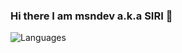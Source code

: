 ### Hi there I am msndev a.k.a SIRI 👋

![Languages](https://github-readme-stats.vercel.app/api/top-langs/?username=msndev&theme=tokyonight)

<!--
**msndev/msndev** is a ✨ _special_ ✨ repository because its `README.md` (this file) appears on your GitHub profile.

Here are some ideas to get you started:

- 🔭 I’m currently working on ...
- 🌱 I’m currently learning ...
- 👯 I’m looking to collaborate on ...
- 🤔 I’m looking for help with ...
- 💬 Ask me about ...
- 📫 How to reach me: ...
- 😄 Pronouns: ...
- ⚡ Fun fact: ...
-->
